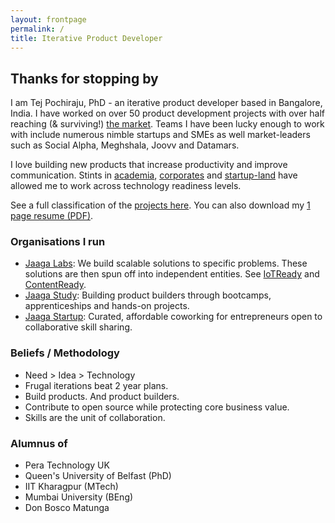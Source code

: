 ```yaml
---
layout: frontpage
permalink: /
title: Iterative Product Developer
---
```


## Thanks for stopping by

I am Tej Pochiraju, PhD - an iterative product developer based in Bangalore, India. I have worked on over 50 product development projects with over half reaching (& surviving!) [the market](/tag/released/). Teams I have been lucky enough to work with include numerous nimble startups and SMEs as well market-leaders such as Social Alpha, Meghshala, Joovv and Datamars.

I love building new products that increase productivity and improve communication. Stints in [academia](/tag/academia/), [corporates](/tag/corporate/) and [startup-land](/tag/startup/) have allowed me to work across technology readiness levels.

See a full classification of the [projects here](/filter/). You can also download my [1 page resume (PDF)](/assets/resume_tej_pochiraju.pdf).

### Organisations I run

- [Jaaga Labs](http://jaaga.in/labs): We build scalable solutions to specific problems. These solutions are then spun off into independent entities. See [IoTReady](https://iotready.co) and [ContentReady](https://contentready.co).
- [Jaaga Study](https://jaaga.in/study): Building product builders through bootcamps, apprenticeships and hands-on projects.
- [Jaaga Startup](http://jaaga.in/startup): Curated, affordable coworking for entrepreneurs open to collaborative skill sharing.

### Beliefs / Methodology

- Need > Idea > Technology
- Frugal iterations beat 2 year plans.
- Build products. And product builders.
- Contribute to open source while protecting core business value.
- Skills are the unit of collaboration.

### Alumnus of

- Pera Technology UK
- Queen's University of Belfast (PhD)
- IIT Kharagpur (MTech)
- Mumbai University (BEng)
- Don Bosco Matunga